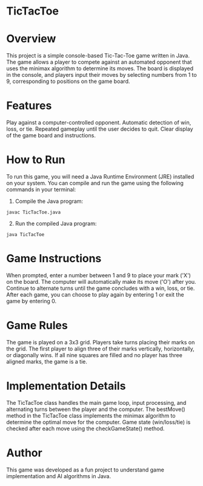 # TicTacToe
# Overview
This project is a simple console-based Tic-Tac-Toe game written in Java. The game allows a player to compete against an automated opponent that uses the minimax algorithm to determine its moves. The board is displayed in the console, and players input their moves by selecting numbers from 1 to 9, corresponding to positions on the game board.

# Features
Play against a computer-controlled opponent.
Automatic detection of win, loss, or tie.
Repeated gameplay until the user decides to quit.
Clear display of the game board and instructions.

# How to Run
To run this game, you will need a Java Runtime Environment (JRE) installed on your system. You can compile and run the game using the following commands in your terminal:

1. Compile the Java program:

```javac TicTacToe.java```

2. Run the compiled Java program:

```java TicTacToe```

# Game Instructions
When prompted, enter a number between 1 and 9 to place your mark ('X') on the board.
The computer will automatically make its move ('O') after you.
Continue to alternate turns until the game concludes with a win, loss, or tie.
After each game, you can choose to play again by entering 1 or exit the game by entering 0.

# Game Rules
The game is played on a 3x3 grid.
Players take turns placing their marks on the grid.
The first player to align three of their marks vertically, horizontally, or diagonally wins.
If all nine squares are filled and no player has three aligned marks, the game is a tie.

# Implementation Details
The TicTacToe class handles the main game loop, input processing, and alternating turns between the player and the computer.
The bestMove() method in the TicTacToe class implements the minimax algorithm to determine the optimal move for the computer.
Game state (win/loss/tie) is checked after each move using the checkGameState() method.

# Author
This game was developed as a fun project to understand game implementation and AI algorithms in Java.
